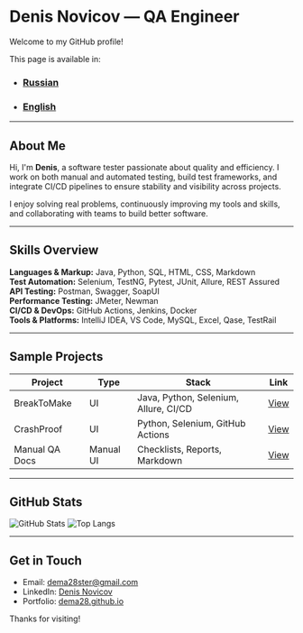# Denis Novicov — QA Engineer

Welcome to my GitHub profile!

This page is available in:

- ### [Russian](README_RU.md)
- ### [English](README_EN.md)

---

## About Me

Hi, I'm **Denis**, a software tester passionate about quality and efficiency. I work on both manual and automated testing, build test frameworks, and integrate CI/CD pipelines to ensure stability and visibility across projects.

I enjoy solving real problems, continuously improving my tools and skills, and collaborating with teams to build better software.

---

## Skills Overview

**Languages & Markup:** Java, Python, SQL, HTML, CSS, Markdown  
**Test Automation:** Selenium, TestNG, Pytest, JUnit, Allure, REST Assured  
**API Testing:** Postman, Swagger, SoapUI  
**Performance Testing:** JMeter, Newman  
**CI/CD & DevOps:** GitHub Actions, Jenkins, Docker  
**Tools & Platforms:** IntelliJ IDEA, VS Code, MySQL, Excel, Qase, TestRail

---

## Sample Projects

| Project        | Type      | Stack                                 | Link                                                                   |
| -------------- | --------- | ------------------------------------- | ---------------------------------------------------------------------- |
| BreakToMake    | UI        | Java, Python, Selenium, Allure, CI/CD | [View](https://github.com/dema28/breaktomake)                          |
| CrashProof     | UI        | Python, Selenium, GitHub Actions      | [View](https://github.com/dema28/CrashProof)                           |
| Manual QA Docs | Manual UI | Checklists, Reports, Markdown         | [View](https://github.com/dema28/BreakToMake/tree/main/manual_testing) |

---

## GitHub Stats

![GitHub Stats](https://github-readme-stats.vercel.app/api?username=dema28&show_icons=true&theme=radical)
![Top Langs](https://github-readme-stats.vercel.app/api/top-langs/?username=dema28&layout=compact&theme=radical)

---

## Get in Touch

- Email: dema28ster@gmail.com
- LinkedIn: [Denis Novicov](https://www.linkedin.com/in/denis-novicov-dema28ster)
- Portfolio: [dema28.github.io](https://dema28.github.io/Denis_Novicov.github.io/)

Thanks for visiting!
